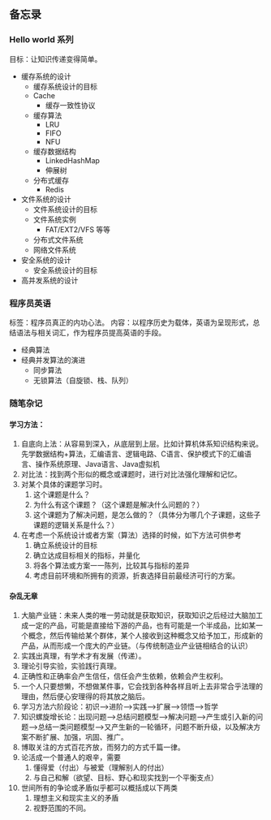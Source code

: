 ## 备忘录

### Hello world 系列
目标：让知识传递变得简单。
+ 缓存系统的设计
  + 缓存系统设计的目标
  + Cache
    + 缓存一致性协议
  + 缓存算法
    + LRU
    + FIFO
    + NFU
  + 缓存数据结构
    + LinkedHashMap
    + 伸展树
  + 分布式缓存
    + Redis
+ 文件系统的设计
  + 文件系统设计的目标
  + 文件系统实例
    + FAT/EXT2/VFS 等等
  + 分布式文件系统
  + 网络文件系统
+ 安全系统的设计
  + 安全系统设计的目标
+ 高并发系统的设计

### 程序员英语
标签：程序员真正的内功心法。
内容：以程序历史为载体，英语为呈现形式，总结语法与相关词汇，作为程序员提高英语的手段。
+ 经典算法
+ 经典并发算法的演进
  + 同步算法
  + 无锁算法（自旋锁、栈、队列）


### 随笔杂记

#### 学习方法：
1. 自底向上法：从容易到深入，从底层到上层。比如计算机体系知识结构来说。先学数据结构+算法，汇编语言、逻辑电路、C语言、保护模式下的汇编语言、操作系统原理、Java语言、Java虚拟机
2. 对比法：找到两个形似的概念或课题时，进行对比法强化理解和记忆。
3. 对某个具体的课题学习时。
    1. 这个课题是什么？
    2. 为什么有这个课题？（这个课题是解决什么问题的？）
    3. 这个课题为了解决问题，是怎么做的？（具体分为哪几个子课题，这些子课题的逻辑关系是什么？）
4. 在考虑一个系统设计或者方案（算法）选择的时候，如下方法可供参考
    1. 确立系统设计的目标
    2. 确立达成目标相关的指标，并量化
    3. 将各个算法或方案一一陈列，比较其与指标的差异
    4. 考虑目前环境和所拥有的资源，折衷选择目前最经济可行的方案。

#### 杂乱无章
1. 大脑产业链：未来人类的唯一劳动就是获取知识，获取知识之后经过大脑加工成一定的产品，可能是直接给下游的产品，也有可能是一个半成品，比如某一个概念，然后传输给某个群体，某个人接收到这种概念又给予加工，形成新的产品，从而形成一个庞大的产业链。（与传统制造业产业链相结合的认识）
2. 实践出真理，有学术才有发展（传递）。
3. 理论引导实验，实验践行真理。
4. 正确性和正确率会产生信任，信任会产生依赖，依赖会产生权利。
5. 一个人只要想懒，不想做某件事，它会找到各种各样且听上去非常合乎法理的理由，然后便心安理得的将其放之脑后。
6. 学习方法六阶段论：初识-->进阶-->实践-->扩展-->领悟-->哲学
7. 知识螺旋增长论：出现问题-->总结问题模型-->解决问题-->产生或引入新的问题-->总结一类问题模型-->又产生新的一轮循环，问题不断升级，以及解决方案不断扩展、加强，巩固、推广。
8. 博取关注的方式百花齐放，而努力的方式千篇一律。
9. 论活成一个普通人的艰辛，需要
   1. 懂得爱（付出）与被爱（理解别人的付出）
   2. 与自己和解（欲望、目标、野心和现实找到一个平衡支点）
10. 世间所有的争论或矛盾似乎都可以概括成以下两类
    1.  理想主义和现实主义的矛盾
    2.  视野范围的不同。